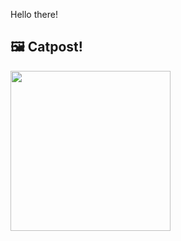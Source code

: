 Hello there!



## 🖼️ Catpost!

<sub>
    <img src="https://cdn2.thecatapi.com/images/83s.gif" height="256">
</sub>

